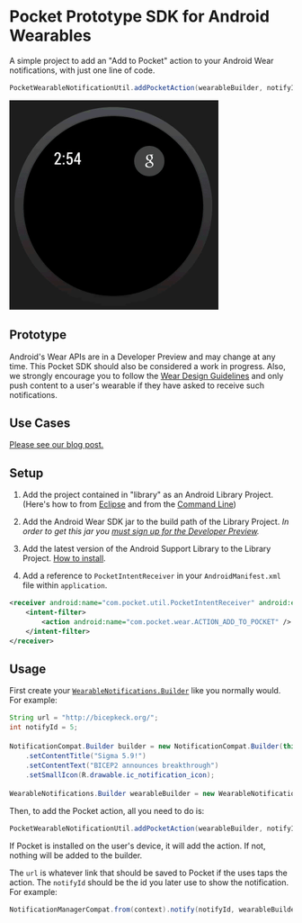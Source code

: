 Pocket Prototype SDK for Android Wearables
==========================

A simple project to add an "Add to Pocket" action to your Android Wear notifications, with just one line of code.

```java
PocketWearableNotificationUtil.addPocketAction(wearableBuilder, notifyId, url, null, context);
```

![Screenshot](screenshot.gif)


Prototype
-----

Android's Wear APIs are in a Developer Preview and may change at any time. This Pocket SDK should also be considered a work in progress. Also, we strongly encourage you to follow the [Wear Design Guidelines](http://developer.android.com/wear/design/index.html) and only push content to a user's wearable if they have asked to receive such notifications.

Use Cases
-----
[Please see our blog post.](http://getpocket.com/blog/2014/03/android-wear-prototype-quick-sharing-to-pocket)


Setup
-----

1. Add the project contained in "library" as an Android Library Project. (Here's how to from  [Eclipse](http://developer.android.com/tools/projects/projects-eclipse.html#ReferencingLibraryProject) and from the [Command Line](http://developer.android.com/tools/projects/projects-cmdline.html#ReferencingLibraryProject))

2. Add the Android Wear SDK jar to the build path of the Library Project. *In order to get this jar you [must sign up for the Developer Preview](http://developer.android.com/wear/preview/start.html).*

3. Add the latest version of the Android Support Library to the Library Project. [How to install](http://developer.android.com/tools/support-library/setup.html).

4. Add a reference to <code>PocketIntentReceiver</code> in your <code>AndroidManifest.xml</code> file within <code>application</code>.

```xml
<receiver android:name="com.pocket.util.PocketIntentReceiver" android:exported="false">
	<intent-filter>
    	<action android:name="com.pocket.wear.ACTION_ADD_TO_POCKET" />
	</intent-filter>
</receiver>
```

Usage
-----

First create your [<code>WearableNotifications.Builder</code>](http://developer.android.com/wear/notifications/creating.html#NewFeatures) like you normally would. For example:

```java
String url = "http://bicepkeck.org/";
int notifyId = 5;

NotificationCompat.Builder builder = new NotificationCompat.Builder(this)
	.setContentTitle("Sigma 5.9!")
	.setContentText("BICEP2 announces breakthrough")
	.setSmallIcon(R.drawable.ic_notification_icon);
	    
WearableNotifications.Builder wearableBuilder = new WearableNotifications.Builder(builder);
```

Then, to add the Pocket action, all you need to do is:

```java
PocketWearableNotificationUtil.addPocketAction(wearableBuilder, notifyId, url, null, context);
```

If Pocket is installed on the user's device, it will add the action. If not, nothing will be added to the builder.

The <code>url</code> is whatever link that should be saved to Pocket if the uses taps the action. The <code>notifyId</code> should be the id you later use to show the notification. For example:

```java
NotificationManagerCompat.from(context).notify(notifyId, wearableBuilder.build());
```



